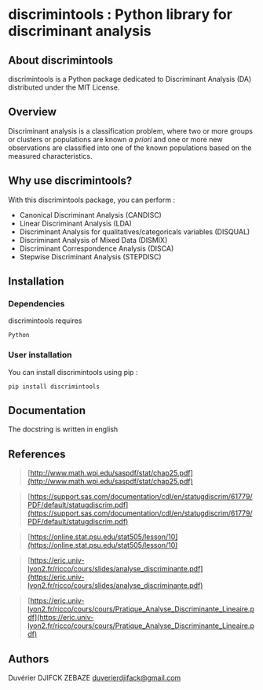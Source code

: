 # discrimintools : Python library for discriminant analysis

## About discrimintools

discrimintools is a Python package dedicated to Discriminant Analysis (DA) distributed under the MIT License.

## Overview

Discriminant analysis is a classification problem, where two or more groups or clusters or populations are known _a priori_ and one or more new observations are classified into one of the known populations based on the measured characteristics.

## Why use discrimintools?

With this discrimintools package, you can perform :

* Canonical Discriminant Analysis (CANDISC)
* Linear Discriminant Analysis (LDA)
* Discriminant Analysis for qualitatives/categoricals variables (DISQUAL)
* Discriminant Analysis of Mixed Data (DISMIX)
* Discriminant Correspondence Analysis (DISCA)
* Stepwise Discriminant Analysis (STEPDISC)

## Installation

### Dependencies

discrimintools requires 

```
Python 
```

### User installation

You can install discrimintools using pip :

```
pip install discrimintools
```

## Documentation

The docstring is written in english

## References

> [http://www.math.wpi.edu/saspdf/stat/chap25.pdf](http://www.math.wpi.edu/saspdf/stat/chap25.pdf)

> [https://support.sas.com/documentation/cdl/en/statugdiscrim/61779/PDF/default/statugdiscrim.pdf](https://support.sas.com/documentation/cdl/en/statugdiscrim/61779/PDF/default/statugdiscrim.pdf)

> [https://online.stat.psu.edu/stat505/lesson/10](https://online.stat.psu.edu/stat505/lesson/10)

> [https://eric.univ-lyon2.fr/ricco/cours/slides/analyse_discriminante.pdf](https://eric.univ-lyon2.fr/ricco/cours/slides/analyse_discriminante.pdf)

> [https://eric.univ-lyon2.fr/ricco/cours/cours/Pratique_Analyse_Discriminante_Lineaire.pdf](https://eric.univ-lyon2.fr/ricco/cours/cours/Pratique_Analyse_Discriminante_Lineaire.pdf)

## Authors

Duvérier DJIFCK ZEBAZE [duverierdjifack@gmail.com](mailto:duverierdjifack@gmail.com)
